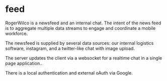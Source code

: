 feed
====

RogerWilco is a newsfeed and an internal chat. The intent of the news feed is to aggregate multiple data streams to engage and coordinate a mobile workforce. 

The newsfeed is supplied by several data sources: our internal logistics software, instagram, and a twitter-like chat with image upload.

The server updates the client via a websocket for a realtime chat in a single page application..

There is a local authentication and external oAuth via Google.
